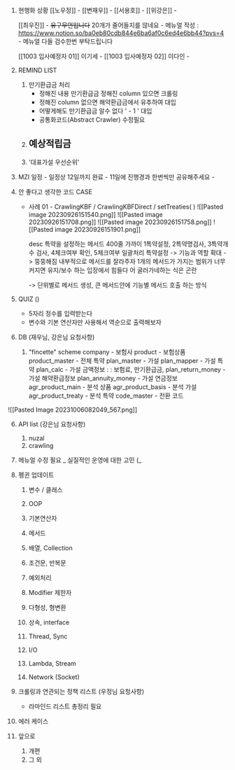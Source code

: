 1. 현행화 상황
	[[노우정]]
		- 
	[[변재우]]
		- 
	 [[서용호]]
		- 
	 [[위강은]]
		- 
		
	[[최우진]] 
		- ~~유구무언입니다~~ 20개가 줄어들지를 않네요
		- 메뉴얼 작성 : https://www.notion.so/ba0eb80cdb844e6ba6af0c6ed4e6bb44?pvs=4
		- 메뉴얼 다들 검수한번 부탁드립니다 
		
	[[1003 입사예정자 01]] 이기세
		- 
	[[1003 입사예정자 02]] 이다인
		-  


2. REMIND LIST
	1. 만기환급금 처리 
		 - 정해진 내용 만기환급금 정해진 column 있으면 크롤링
		 - 정해진 column 없으면 해약환급금에서 유추하여 대입
		 - 어떻게해도 만기환급금 알수 없다  ' - 1 ' 대입
		 - 공통화코드(Abstract Crawler) 수정필요
	1. 예상적립금 
		- 
	1. '대표가설 우선순위' 

3. MZI 일정
		- 일정상 12일까지 완료 - 11일에 진행경과 한번씩만 공유해주세요
		- 


4. 안 좋다고 생각한 코드 CASE
	- 사례 01 - CrawlingKBF / CrawlingKBFDirect / setTreaties( )
		![[Pasted image 20230926151540.png]]
		![[Pasted image 20230926151708.png]]
		![[Pasted image 20230926151758.png]]
		![[Pasted image 20230926151901.png]]
		
		desc
		특약을 설정하는 메서드 400줄 가까이
		1특약설정, 2특약명검사, 3특약개수 검사, 4체크여부 확인, 5체크여부 일괄처리
		특약설정 -> 기능과 역할 확대 -> 뚱뚱해짐
		내부적으로 메서드를 잘라주자
		1개의 메서드가 가지는 범위가 너무 커지면 유지/보수 하는 입장에서 힘들다
		어 굴러가네하는 식은  곤란 
		
		-> 단위별로 메서드 생성, 큰 메서드안에 기능별 메서드 호출 하는 방식 

4. QUIZ ()
	- 5자리 정수를 입력받는다 
	- 변수와 기본 연산자만 사용해서 역순으로 출력해보자

5. DB (재우님, 강은님 요청사항)
	1. "fincette" scheme
		 company - 보험사
		 product - 보험상품
		 product_master - 전체 특약
		 plan_master - 가설
		 plan_mapper - 가설 특약
		 plan_calc - 가설 금액정보 : : 보험료, 만기환급금, 
		 plan_return_money - 가설 해약환급정보
		 plan_annuity_money - 가설 연금정보
		 agr_product_main - 분석 상품
		 agr_product_basis - 분석 가설 
		 agr_product_treaty - 분석 특약 
		 code_master - 전환 코드 
		 		 
![[Pasted Image 20231006082049_567.png]]

6. API list (강은님 요청사항)
	1. nuzal
	2. crawling

8. 메뉴얼 수정 필요 _ 실질적인 운영에 대한 고민 (_

9. 펭귄 업데이트 
	1. 변수 / 클래스
	2. OOP
	3. 기본연산자
	4. 메서드

	1. 배열, Collection
	2. 조건문, 반복문
	3. 예외처리

	1. Modifier 제한자
	2. 다형성, 형변환
	3. 상속, interface

	1. Thread, Sync
	2. I/O
	3. Lambda, Stream
	4. Network (Socket)

10. 크롤링과 연관되는 정책 리스트 (우정님 요청사항)
	-  라마인드 리스트 총정리 필요

11. 에러 케이스 

12. 앞으로
	1. 개편
	2. 그 외